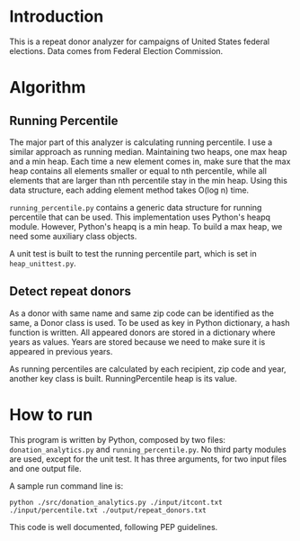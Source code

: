 # Introduction
This is a repeat donor analyzer for campaigns of United States federal elections. Data comes from Federal Election Commission.

# Algorithm
## Running Percentile
The major part of this analyzer is calculating running percentile. I use a similar approach as running median. Maintaining two heaps, one max heap and a min heap. Each time a new element comes in, make sure that the max heap contains all elements smaller or equal to nth percentile, while all elements that are larger than nth percentile stay in the min heap. Using this data structure, each adding element method takes O(log n) time.

`running_percentile.py` contains a generic data structure for running percentile that can be used. This implementation uses Python's heapq module. However, Python's heapq is a min heap. To build a max heap, we need some auxiliary class objects.

A unit test is built to test the running percentile part, which is set in `heap_unittest.py`.

## Detect repeat donors
As a donor with same name and same zip code can be identified as the same, a Donor class is used. To be used as key in Python dictionary, a hash function is written. All appeared donors are stored in a dictionary where years as values. Years are stored because we need to make sure it is appeared in previous years.

As running percentiles are calculated by each recipient, zip code and year, another key class is built. RunningPercentile heap is its value.

# How to run
This program is written by Python, composed by two files: `donation_analytics.py` and `running_percentile.py`. No third party modules are used, except for the unit test. It has three arguments, for two input files and one output file.

A sample run command line is:

`python ./src/donation_analytics.py ./input/itcont.txt ./input/percentile.txt ./output/repeat_donors.txt`

This code is well documented, following PEP guidelines.
